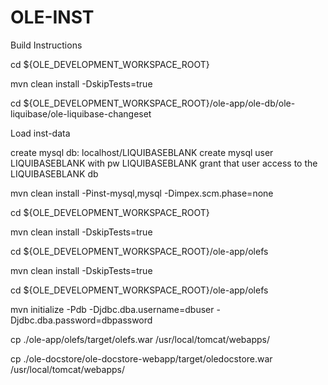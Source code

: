 OLE-INST
========

Build Instructions

cd ${OLE_DEVELOPMENT_WORKSPACE_ROOT}

mvn clean install -DskipTests=true

cd ${OLE_DEVELOPMENT_WORKSPACE_ROOT}/ole-app/ole-db/ole-liquibase/ole-liquibase-changeset

Load inst-data

create mysql db: localhost/LIQUIBASEBLANK
create mysql user LIQUIBASEBLANK with pw LIQUIBASEBLANK
grant that user access to the LIQUIBASEBLANK db

mvn clean install -Pinst-mysql,mysql -Dimpex.scm.phase=none

cd ${OLE_DEVELOPMENT_WORKSPACE_ROOT}

mvn clean install -DskipTests=true

cd ${OLE_DEVELOPMENT_WORKSPACE_ROOT}/ole-app/olefs

mvn clean install -DskipTests=true

cd ${OLE_DEVELOPMENT_WORKSPACE_ROOT}/ole-app/olefs

mvn initialize -Pdb -Djdbc.dba.username=dbuser -Djdbc.dba.password=dbpassword

cp ./ole-app/olefs/target/olefs.war /usr/local/tomcat/webapps/

cp ./ole-docstore/ole-docstore-webapp/target/oledocstore.war /usr/local/tomcat/webapps/

